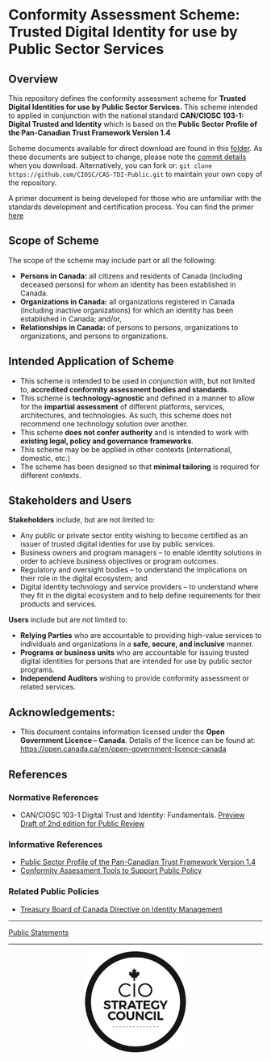 # Conformity Assessment Scheme: Trusted Digital Identity for use by Public Sector Services


## Overview
This repository defines the conformity assessment scheme for **Trusted Digital Identities for use by Public Sector Services.** This scheme intended to applied in conjunction with the national standard **CAN/CIOSC 103-1: Digital Trusted and Identity** which is based on the **Public Sector Profile of the Pan-Canadian Trust Framework Version 1.4**

Scheme documents available for direct download are found in this [folder](scheme). As these documents are subject to change, please note the [commit details](https://github.com/CIOSC/CAS-TDI-Public/commits/main) when you download. Alternatively, you can fork or: `git clone https://github.com/CIOSC/CAS-TDI-Public.git` to maintain your own copy of the repository.

A primer document is being developed for those who are unfamiliar with the standards development and certification process. You can find the primer [here](./PRIMER.md)


## Scope of Scheme

The scope of the scheme may include part or all the following:   
* **Persons in Canada:** all citizens and residents of Canada (including deceased persons) for whom an identity has been established in Canada. 
* **Organizations in Canada:** all organizations registered in Canada (including inactive organizations) for which an identity has been established in Canada; and/or, 
* **Relationships in Canada:** of persons to persons, organizations to organizations, and persons to organizations.

## Intended Application of Scheme
* This scheme is intended to be used in conjunction with, but not limited to, **accredited conformity assessment bodies and standards**.
* This scheme is **technology-agnostic** and defined in a manner to allow for the **impartial assessment** of different platforms, services, architectures, and technologies. As such, this scheme does not recommend one technology solution over another.  
* This scheme **does not confer authority** and is intended to work with **existing legal, policy and governance frameworks**.
* This scheme may be be applied in other contexts (international, domestic, etc.) 
* The scheme has been designed so that **minimal tailoring** is required for different contexts.


## Stakeholders and Users
**Stakeholders** include, but are not limited to:
* Any public or private sector entity wishing to become certified as an issuer of trusted digital identies for use by public services.
* Business owners and program managers – to enable identity solutions in order to achieve business objectives or program outcomes.
* Regulatory and oversight bodies – to understand the implications on their role in the digital ecosystem; and
* Digital Identity technology and service providers – to understand where they fit in the digital ecosystem and to help define requirements for their products and services.

**Users** include but are not limited to:

* **Relying Parties** who are accountable to providing high-value services to individuals and organizations in a **safe, secure, and inclusive** manner.
* **Programs or business units** who are accountable for issuing trusted digital identities for persons that are intended for use by public sector programs.
* **Independend Auditors** wishing to provide conformity assessment or related services.
 
 ## Acknowledgements:
* This document contains information licensed under the **Open Government Licence – Canada**. Details of the licence can be found at:  https://open.canada.ca/en/open-government-licence-canada 



## References

### Normative References
* CAN/CIOSC 103-1 Digital Trust and Identity: Fundamentals. [Preview Draft of 2nd edition for Public Review](./docs/DRAFT-CAN-CIOSC-103-1-20XX_D1_EN.pdf)

### Informative References
* [Public Sector Profile of the Pan-Canadian Trust Framework Version 1.4](https://github.com/canada-ca/PCTF-CCP/tree/master/Version1_4)
* [Conformity Assessment Tools to Support Public Policy](https://casco.iso.org/techniques-and-schemes.html)

### Related Public Policies

* [Treasury Board of Canada Directive on Identity Management](https://www.tbs-sct.canada.ca/pol/doc-eng.aspx?id=16577)




***
[Public Statements](./PUBLIC-STATEMENTS.md)
***

<p align=center><img src="./assets/ciosc-logo-blk.png"  width="200" height="200"></p>
